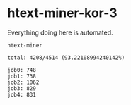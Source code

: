 # htext-miner-kor-3

Everything doing here is automated.

```
htext-miner

total: 4208/4514 (93.22108994240142%)

job0: 748
job1: 738
job2: 1062
job3: 829
job4: 831
```